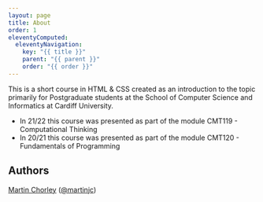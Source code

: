 ```yaml
---
layout: page
title: About
order: 1
eleventyComputed:
  eleventyNavigation:
    key: "{{ title }}"
    parent: "{{ parent }}"
    order: "{{ order }}"
---
```


This is a short course in HTML & CSS created as an introduction to the topic primarily for Postgraduate students at the School of Computer Science and Informatics at Cardiff University.

* In 21/22 this course was presented as part of the module CMT119 - Computational Thinking
* In 20/21 this course was presented as part of the module CMT120 - Fundamentals of Programming

## Authors

[Martin Chorley](https://www.martinjc.com) ([@martinjc](https://twitter.com/martinjc))
